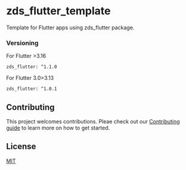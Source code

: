 # zds_flutter_template

Template for Flutter apps using zds_flutter package.

### Versioning

For Flutter >3.16

```
zds_flutter: ^1.1.0
```

For Flutter 3.0>3.13

```
zds_flutter: ^1.0.1
```

## Contributing

This project welcomes contributions. Pleae check out our [Contributing guide](./CONTRIBUTING.md) to learn more on how to get started.

## License

[MIT](./LICENSE)
